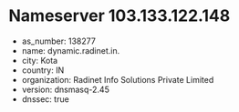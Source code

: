 # Nameserver 103.133.122.148

* as_number: 138277
* name: dynamic.radinet.in.
* city: Kota
* country: IN
* organization: Radinet Info Solutions Private Limited
* version: dnsmasq-2.45
* dnssec: true
